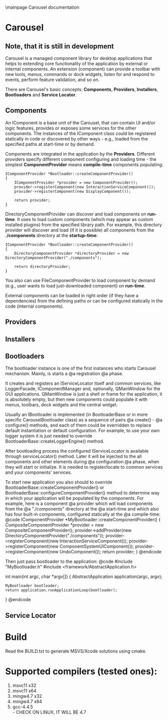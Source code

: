 \mainpage Carousel documentation

Carousel
========

Note, that it is still in development
----------

Carousel is a managed component library for desktop applications that helps to extending core functionality of the application by external or internal components. An extension (component) can provide a toolbar with new tools, menus,  commands or dock widgets, listen for and respond to events, perform feature validation, and so on. 

There are Carousel's basic concepts: **Components**, **Providers**, **Installers**, **Bootloaders** and **Service Locator**.

Components
----------

An IComponent is a base unit of the Carousel, that can contain UI and/or logic features, provides or exposes some services for the other components. The instances of the IComponent class could
be registered statically in code or discovered by other ways - e.g., loaded from the specified paths at start-time or by demand.

Components are integrated in the application by the **Providers**. Different providers specify different component configuring and loading time - the simplest **ComponentProvider** means **compile-time** components populating:

	IComponentProvider *Bootloader::createComponentProvider()
	{
		IComponentProvider *provider = new ComponentProvider();
		provider->registerComponent(new InteractionServiceComponent());
		provider->registerComponent(new DisplayComponent());

		return provider;
	}

DirectoryComponentProvider can discover and load components	on **run-time**. It uses to load custom components (which may appear as custom installed plugins) from the specified library path. For example, this directory provider will discover and load (if it is possible) all components from the **./components** directory at the **startup-time**:

	IComponentProvider *Bootloader::createComponentProvider()
	{
		DirectoryComponentProvider *directoryProvider = new DirectoryComponentProvider("./components");

		return directoryProvider;
	}	

You also can use FileComponentProvider to load component by demand (e.g., user wants to load just-downloaded component) on **run-time**.

External components can be loaded in right order (if they have a dependencies) from the defining paths or can be configured statically in the code (internal components).

Providers
---------

Installers
----------

Bootloaders
-----------
The bootloader instance is one of the first instances who starts Carousel mechanism.
Mainly, is starts a @a registration @a phase.

It creates and registers an IServiceLocator itself and common services, like LoggerFacade,
IComponentManager and, optionally, QMainWindow for the GUI applications. QMainWindow is
just a shell or frame for the application, it is absolutely empty, but then new components
could populate it with menus, toolbars, dock widgets and the central widget.

Usually an IBootloader is implemented (in BootloaderBase or in more specific CarouselBootloader
class) as a sequence of pairs @a create<smth>() - @a configure<smth>() methods, and each of them
could be overridden to replace default instantiation or default configuration.
For example, to use your own logger system it is just needed to override BootloaderBase::createLoggerEngine()
method.

After bootloading process the configured IServiceLocator is available through
serviceLocator() method. Later it will be injected to the all components and other
elements during @a configuration @a phase, when they will start or initialize. It is needed to register/locate to
common services and your components' services.

To start new application you also should to override BootloaderBase::createComponentProvider() or
BootloaderBase::configureComponentProvider() method to determine way in which your application will
be populated by the components. For example, here is a component @a provider which will load components
from the @a "./components" directory at the @a start-time and which also has four built-in components,
configured statically at the @a compile-time:
@code
IComponentProvider *MyBootloader::createComponentProvider()
{
    CompositeComponentProvider *provider = new CompositeComponentProvider();
    provider->addProvider(new DirectoryComponentProvider("./components"));
    provider->registerComponent(new InteractionServiceComponent());
    provider->registerComponent(new ComponentSystemUIComponent());
    provider->registerComponent(new UndoComponent());
    return provider;
}
@endcode

Then just pass bootloader to the application:
@code
#include "MyBootloader.h"
#include <framework/AbstractApplication.h>

int main(int argc, char *argv[])
{
    AbstractApplication application(argc, argv);
 
    MyBootloader bootloader;
    return application.runApplicationLoop(bootloader);
}
@endcode

Service Locator
---------------

Build
=====
Read the BUILD.txt to generate MSVS/Xcode solutions using cmake.

Supported compilers (tested ones):
==================================
<ol>
<li>msvc11 x32</li>
<li>msvc11 x64</li>
<li>mingw4.7 x32</li>
<li>mingw4.7 x64</li>
<li>gcc-4.4.5</li> - CHECK ON LINUX, IT WILL BE 4.7
</ol>
